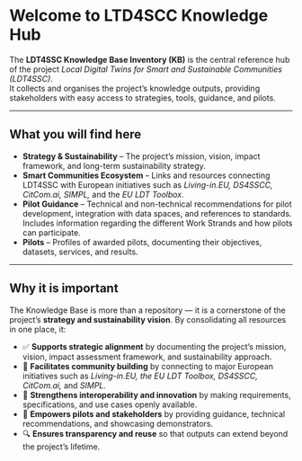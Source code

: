# Welcome to LTD4SCC Knowledge Hub

The **LDT4SSC Knowledge Base Inventory (KB)** is the central reference hub of the project *Local Digital Twins for Smart and Sustainable Communities (LDT4SSC)*.  
It collects and organises the project’s knowledge outputs, providing stakeholders with easy access to strategies, tools, guidance, and pilots.

---

## What you will find here  

- **Strategy & Sustainability** – The project’s mission, vision, impact framework, and long-term sustainability strategy.  
- **Smart Communities Ecosystem** – Links and resources connecting LDT4SSC with European initiatives such as *Living-in.EU, DS4SSCC, CitCom.ai, SIMPL,* and the *EU LDT Toolbox*.  
- **Pilot Guidance** – Technical and non-technical recommendations for pilot development, integration with data spaces, and references to standards. Includes information regarding the different Work Strands and how pilots can participate.  
- **Pilots** – Profiles of awarded pilots, documenting their objectives, datasets, services, and results.  

---

## Why it is important  

The Knowledge Base is more than a repository — it is a cornerstone of the project’s **strategy and sustainability vision**. By consolidating all resources in one place, it:  

- ✅ **Supports strategic alignment** by documenting the project’s mission, vision, impact assessment framework, and sustainability approach.  
- 🤝 **Facilitates community building** by connecting to major European initiatives such as *Living-in.EU, the EU LDT Toolbox, DS4SSCC, CitCom.ai,* and *SIMPL.*  
- 🔗 **Strengthens interoperability and innovation** by making requirements, specifications, and use cases openly available.  
- 🚀 **Empowers pilots and stakeholders** by providing guidance, technical recommendations, and showcasing demonstrators.  
- 🔍 **Ensures transparency and reuse** so that outputs can extend beyond the project’s lifetime.  
